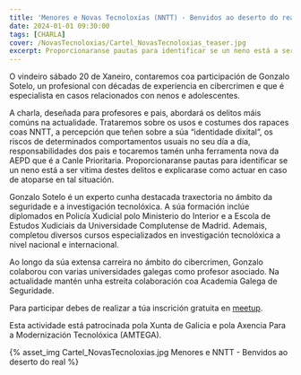 ```yaml
---
title: 'Menores e Novas Tecnoloxías (NNTT) - Benvidos ao deserto do real'
date: 2024-01-01 09:30:00
tags: [CHARLA]
cover: /NovasTecnoloxias/Cartel_NovasTecnoloxias_teaser.jpg
excerpt: Proporcionaranse pautas para identificar se un neno está a ser vítima dos riscos de determinados comportamentos usuais no seu día e explicarase como actuar en caso de atoparse en tal situación.
---
```



O vindeiro sábado 20 de Xaneiro, contaremos coa participación de Gonzalo Sotelo, un profesional con décadas de experiencia en cibercrimen e que é especialista en casos relacionados con nenos e adolescentes.

A charla, deseñada para profesores e pais, abordará os delitos máis comúns na actualidade. Trataremos sobre os usos e costumes dos rapaces coas NNTT, a percepción que teñen sobre a súa “identidade dixital”, os riscos de determinados comportamentos usuais no seu día a día, responsabilidades dos pais e tocaremos tamén unha ferramenta nova da AEPD que é a Canle Prioritaria. Proporcionaranse pautas para identificar se un neno está a ser vítima destes delitos e explicarase como actuar en caso de atoparse en tal situación.

Gonzalo Sotelo é un experto cunha destacada traxectoria no ámbito da seguridade e a investigación tecnolóxica. A súa formación inclúe diplomados en Policía Xudicial polo Ministerio do Interior e a Escola de Estudos Xudiciais da Universidade Complutense de Madrid. Ademais, completou diversos cursos especializados en investigación tecnolóxica a nivel nacional e internacional. 

Ao longo da súa extensa carreira no ámbito do cibercrimen, Gonzalo colaborou con varias universidades galegas como profesor asociado. Na actualidade mantén unha estreita colaboración coa Academia Galega de Seguridade.


Para participar debes de realizar a túa inscrición gratuita en [meetup](https://www.meetup.com/es-ES/aindustriosa/events/298258392/).

Esta actividade está patrocinada pola Xunta de Galicia e pola Axencia Para a Modernización Tecnolóxica (AMTEGA).




{% asset_img Cartel_NovasTecnoloxias.jpg Menores e NNTT - Benvidos ao deserto do real %}
